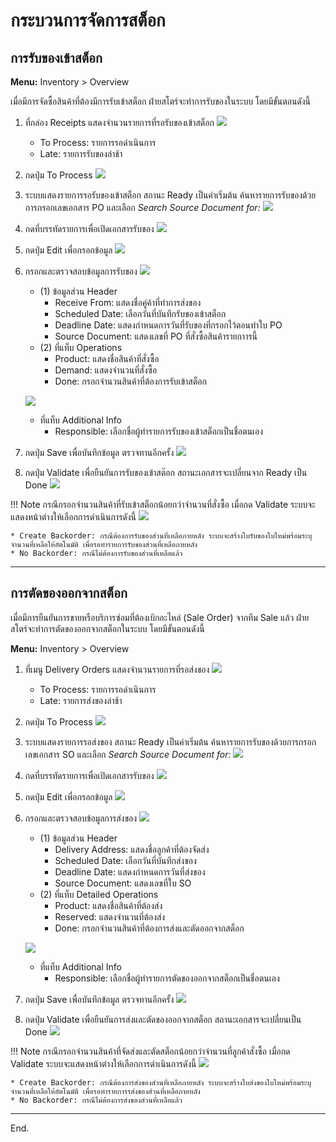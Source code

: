 # กระบวนการจัดการสต็อก

## การรับของเข้าสต็อก

**Menu:** Inventory > Overview

เมื่อมีการจัดซื้อสินค้าที่ต้องมีการรับเข้าสต็อก ฝ่ายสโตร์จะทำการรับของในระบบ โดยมีขั้นตอนดังนี้

1. ที่กล่อง Receipts แสดงจำนวนรายการที่รอรับของเข้าสต็อก
![](img/stock_1.png) 
    * To Process: รายการรอดำเนินการ 
    * Late: รายการรับของล่าช้า  

2. กดปุ่ม To Process 
![](img/stock_2.png)

3. ระบบแสดงรายการรอรับของเข้าสต็อก สถานะ Ready เป็นค่าเริ่มต้น ค้นหารายการรับของด้วยการกรอกเลขเอกสาร PO และเลือก *Search Source Document for:*
![](img/stock_3-3.png)
    
4. กดที่บรรทัดรายการเพื่อเปิดเอกสารรับของ
![](img/stock_3-2.png)

5. กดปุ่ม Edit เพื่อกรอกข้อมูล 
![](img/stock_4.png)

6. กรอกและตรวจสอบข้อมูลการรับของ
    ![](img/stock_5.png)

    * (1) ข้อมูลส่วน Header
        * Receive From: แสดงชื่อคู่ค้าที่ทำการส่งของ
        * Scheduled Date: เลือกวันที่บันทึกรับของเข้าสต็อก
        * Deadline Date: แสดงกำหนดการวันที่รับของที่กรอกไว้ตอนทำใบ PO
        * Source Document: แสดงเลขที่ PO ที่สั่งซื้อสินค้ารายกาารนี้
    * (2) ที่แท็บ Operations
        * Product: แสดงชื่อสินค้าที่สั่งซื้อ
        * Demand: แสดงจำนวนที่สั่งซื้อ
        * Done: กรอกจำนวนสินค้าที่ต้องการรับเข้าสต็อก

    ![](img/stock_5-2.png)

    * ที่แท็บ Additional Info
        *  Responsible: เลือกชื่อผู้ทำรายการรับของเข้าสต็อกเป็นชื่อตนเอง 

7. กดปุ่ม Save เพื่อบันทึกข้อมูล ตรวจทานอีกครั้ง
![](img/stock_5-1.png)

8. กดปุ่ม Validate เพื่อยืนยันการรับของเข้าสต๊อก สถานะเอกสารจะเปลี่ยนจาก Ready เป็น Done
![](img/stock_6.png)

!!! Note
    กรณีกรอกจำนวนสินค้าที่รับเข้าสต็อกน้อยกว่าจำนวนที่สั่งซื้อ เมื่อกด Validate ระบบจะแสดงหน้าต่างให้เลือกการดำเนินการดังนี้
    ![](img/stock_7.png)
    
    * Create Backorder: กรณีต้องการรับของส่วนที่เหลือภายหลัง ระบบจะสร้างใบรับของใบใหม่พร้อมระบุจำนวนที่เหลือให้อัตโนมัติ เพื่อรอทำรายการรับของส่วนที่เหลือภายหลัง
    * No Backorder: กรณีไม่ต้องการรับของส่วนที่เหลือแล้ว

---

## การตัดของออกจากสต็อก
เมื่อมีการยืนยันการขายหรือบริการซ่อมที่ต้องเบิกอะไหล่ (Sale Order) จากทีม Sale แล้ว ฝ่ายสโตร์จะทำการตัดของออกจากสต็อกในระบบ โดยมีขั้นตอนดังนี้

**Menu:** Inventory > Overview

1. ที่เมนู Delivery Orders แสดงจำนวนรายการที่รอส่งของ
![](img/stock_8.png) 
    * To Process: รายการรอดำเนินการ  
    * Late: รายการส่งของล่าช้า  

2. กดปุ่ม To Process 
![](img/stock_9.png)

3. ระบบแสดงรายการรอส่งของ สถานะ Ready เป็นค่าเริ่มต้น ค้นหารายการรับของด้วยการกรอกเลขเอกสาร SO และเลือก *Search Source Document for:*
![](img/stock_10-1.png)

4. กดที่บรรทัดรายการเพื่อเปิดเอกสารรับของ
![](img/stock_10-2.png)

5. กดปุ่ม Edit เพื่อกรอกข้อมูล 
![](img/stock_11.png)

6. กรอกและตรวจสอบข้อมูลการส่งของ
    ![](img/stock_12.png)
    
    * (1) ข้อมูลส่วน Header
        * Delivery Address: แสดงชื่อลูกค้าที่ต้องจัดส่ง
        * Scheduled Date: เลือกวันที่บันทึกส่งของ
        * Deadline Date: แสดงกำหนดการวันที่ส่งของ
        * Source Document: แสดงเลขที่ใบ SO
    * (2) ที่แท็บ Detailed Operations
        * Product: แสดงชื่อสินค้าที่ต้องส่ง
        * Reserved: แสดงจำนวนที่ต้องส่ง
        * Done: กรอกจำนวนสินค้าที่ต้องการส่งและตัดออกจากสต็อก

    ![](img/stock_12-2.png)

    * ที่แท็บ Additional Info
        * Responsible: เลือกชื่อผู้ทำรายการตัดของออกจากสต็อกเป็นชื่อตนเอง 

7. กดปุ่ม Save เพื่อบันทึกข้อมูล ตรวจทานอีกครั้ง
![](img/stock_12-1.png)

8. กดปุ่ม Validate เพื่อยืนยันการส่งและตัดของออกจากสต็อก สถานะเอกสารจะเปลี่ยนเป็น Done
![](img/stock_13.png)


!!! Note
    กรณีกรอกจำนวนสินค้าที่จัดส่งและตัดสต็อกน้อยกว่าจำนวนที่ลูกค้าสั่งซื้อ เมื่อกด Validate ระบบจะแสดงหน้าต่างให้เลือกการดำเนินการดังนี้
    ![](img/stock_7.png)
    
    * Create Backorder: กรณีต้องการส่งของส่วนที่เหลือภายหลัง ระบบจะสร้างใบส่งของใบใหม่พร้อมระบุจำนวนที่เหลือให้อัตโนมัติ เพื่อรอทำรายการรส่งของส่วนที่เหลือภายหลัง
    * No Backorder: กรณีไม่ต้องการส่งของส่วนที่เหลือแล้ว

---

End.